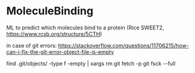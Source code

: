 # MoleculeBinding
ML to predict which molecules bind to a protein (Rice SWEET2, https://www.rcsb.org/structure/5CTH)

in case of git errors: https://stackoverflow.com/questions/11706215/how-can-i-fix-the-git-error-object-file-is-empty


find .git/objects/ -type f -empty | xargs rm
git fetch -p
git fsck --full

